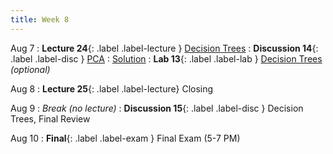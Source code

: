 ```yaml
---
title: Week 8
---
```


Aug 7
: **Lecture 24**{: .label .label-lecture } [Decision Trees](lecture/lec24)
: **Discussion 14**{: .label .label-disc } [PCA](https://drive.google.com/file/d/1gQWOM2UFdf206WEczzRNjDUP4Rhs-35_/view?usp=sharing)
    : [Solution](https://drive.google.com/file/d/1tPxQJi6rUcrPUEUUsYkZYMD8KYUGIJd2/view?usp=sharing)
: **Lab 13**{: .label .label-lab } [Decision Trees](http://data100-jl4.datahub.berkeley.edu/hub/user-redirect/git-pull?repo=https%3A%2F%2Fgithub.com%2FDS-100%2Fsu23-materials&branch=main&urlpath=lab%2Ftree%2Fsu23-materials%2Flab%2Flab13%2Flab13.ipynb) <i>(optional)</i>

Aug 8
: **Lecture 25**{: .label .label-lecture} Closing

Aug 9
: <i>Break (no lecture)</i>
: **Discussion 15**{: .label .label-disc } Decision Trees, Final Review

Aug 10
: **Final**{: .label .label-exam } Final Exam (5-7 PM)
